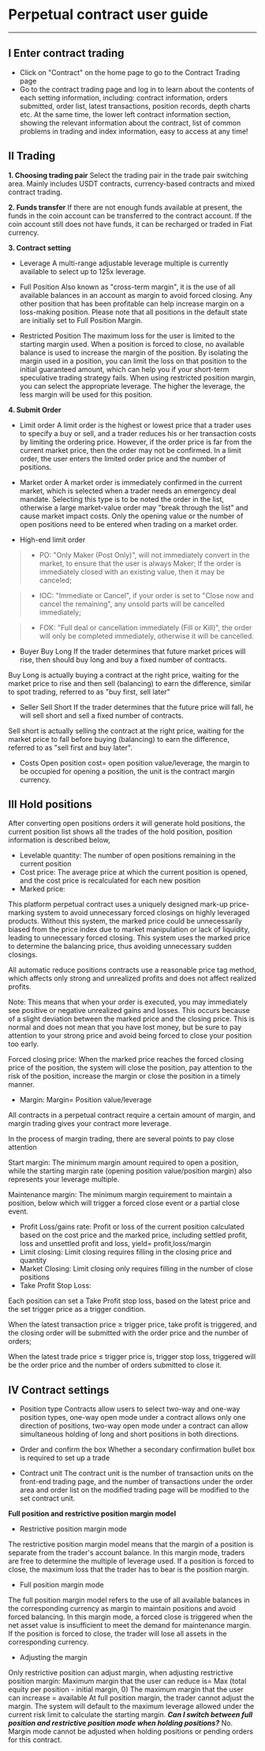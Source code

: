 # Perpetual contract user guide

***

## Ⅰ Enter contract trading

* Click on "Contract" on the home page to go to the Contract Trading page
* Go to the contract trading page and log in to learn about the contents of each setting information, including: contract information, orders submitted, order list, latest transactions, position records, depth charts etc. At the same time, the lower left contract information section, showing the relevant information about the contract, list of common problems in trading and index information, easy to access at any time!

## Ⅱ Trading

**1. Choosing trading pair** 
Select the trading pair in the trade pair switching area. Mainly includes USDT contracts, currency-based contracts and mixed contract trading.

**2. Funds transfer**
If there are not enough funds available at present, the funds in the coin account can be transferred to the contract account. If the coin account still does not have funds, it can be recharged or traded in Fiat currency.

**3. Contract setting**
 - Leverage
 A multi-range adjustable leverage multiple is currently available to select up to 125x leverage.

- Full Position
Also known as "cross-term margin", it is the use of all available balances in an account as margin to avoid forced closing. Any other position that has been profitable can help increase margin on a loss-making position. Please note that all positions in the default state are initially set to Full Position Margin.

- Restricted Position
The maximum loss for the user is limited to the starting margin used. When a position is forced to close, no available balance is used to increase the margin of the position. By isolating the margin used in a position, you can limit the loss on that position to the initial guaranteed amount, which can help you if your short-term speculative trading strategy fails. When using restricted position margin, you can select the appropriate leverage. The higher the leverage, the less margin will be used for this position.

**4. Submit Order**
- Limit order
A limit order is the highest or lowest price that a trader uses to specify a buy or sell, and a trader reduces his or her transaction costs by limiting the ordering price. However, if the order price is far from the current market price, then the order may not be confirmed. In a limit order, the user enters the limited order price and the number of positions.

- Market order
A market order is immediately confirmed in the current market, which is selected when a trader needs an emergency deal mandate. Selecting this type is to be noted the order in the list, otherwise a large market-value order may "break through the list" and cause market impact costs. Only the opening value or the number of open positions need to be entered when trading on a market order.


- High-end limit order
> - PO: "Only Maker (Post Only)", will not immediately convert in the market, to ensure that the user is always Maker; If the order is immediately closed with an existing value, then it may be canceled;

> - IOC: "Immediate or Cancel", if your order is set to "Close now and cancel the remaining", any unsold parts will be cancelled immediately;

> - FOK: "Full deal or cancellation immediately (Fill or Kill)", the order will only be completed immediately, otherwise it will be cancelled.

- Buyer Buy Long
If the trader determines that future market prices will rise, then should buy long and buy a fixed number of contracts.

Buy Long is actually buying a contract at the right price, waiting for the market price to rise and then sell (balancing) to earn the difference, similar to spot trading, referred to as "buy first, sell later"

- Seller Sell Short
If the trader determines that the future price will fall, he will sell short and sell a fixed number of contracts.

Sell short is actually selling the contract at the right price, waiting for the market price to fall before buying (balancing) to earn the difference, referred to as "sell first and buy later".

- Costs
Open position cost= open position value/leverage, the margin to be occupied for opening a position, the unit is the contract margin currency.


## Ⅲ Hold positions
After converting open positions orders it will generate hold positions, the current position list shows all the trades of the hold position, position information is described below,

* Levelable quantity: The number of open positions remaining in the current position
* Cost price: The average price at which the current position is opened, and the cost price is recalculated for each new position
* Marked price:

This platform perpetual contract uses a uniquely designed mark-up price-marking system to avoid unnecessary forced closings on highly leveraged products. Without this system, the marked price could be unnecessarily biased from the price index due to market manipulation or lack of liquidity, leading to unnecessary forced closing. This system uses the marked price to determine the balancing price, thus avoiding unnecessary sudden closings.

All automatic reduce positions contracts use a reasonable price tag method, which affects only strong and unrealized profits and does not affect realized profits.

Note: This means that when your order is executed, you may immediately see positive or negative unrealized gains and losses. This occurs because of a slight deviation between the marked price and the closing price. This is normal and does not mean that you have lost money, but be sure to pay attention to your strong price and avoid being forced to close your position too early.

Forced closing price: When the marked price reaches the forced closing price of the position, the system will close the position, pay attention to the risk of the position, increase the margin or close the position in a timely manner.

* Margin: Margin= Position value/leverage

All contracts in a perpetual contract require a certain amount of margin, and margin trading gives your contract more leverage.

In the process of margin trading, there are several points to pay close attention

Start margin: The minimum margin amount required to open a position, while the starting margin rate (opening position value/position margin) also represents your leverage multiple.

Maintenance margin: The minimum margin requirement to maintain a position, below which will trigger a forced close event or a partial close event.

* Profit Loss/gains rate: Profit or loss of the current position calculated based on the cost price and the marked price, including settled profit, loss and unsettled profit and loss, yield= profit,loss/margin
* Limit closing: Limit closing requires filling in the closing price and quantity
* Market Closing: Limit closing only requires filling in the number of close positions
* Take Profit Stop Loss:

Each position can set a Take Profit stop loss, based on the latest price and the set trigger price as a trigger condition.

When the latest transaction price ≥ trigger price, take profit is triggered, and the closing order will be submitted with the order price and the number of orders;

When the latest trade price ≤ trigger price is, trigger stop loss, triggered will be the order price and the number of orders submitted to close it.

## Ⅳ Contract settings

- Position type
Contracts allow users to select two-way and one-way position types, one-way open mode under a contract allows only one direction of positions, two-way open mode under a contract can allow simultaneous holding of long and short positions in both directions.

- Order and confirm the box
Whether a secondary confirmation bullet box is required to set up a trade
- Contract unit
The contract unit is the number of transaction units on the front-end trading page, and the number of transactions under the order area and order list on the modified trading page will be modified to the set contract unit.

**Full position and restrictive position margin model**

- Restrictive position margin mode

The restrictive position margin model means that the margin of a position is separate from the trader's account balance. In this margin mode, traders are free to determine the multiple of leverage used. If a position is forced to close, the maximum loss that the trader has to bear is the position margin.

- Full position margin mode

The full position margin model refers to the use of all available balances in the corresponding currency as margin to maintain positions and avoid forced balancing. In this margin mode, a forced close is triggered when the net asset value is insufficient to meet the demand for maintenance margin. If the position is forced to close, the trader will lose all assets in the corresponding currency.

- Adjusting the margin

Only restrictive position can adjust margin, when adjusting restrictive position margin:
Maximum margin that the user can reduce is= Max (total equity per position - initial margin, 0)
The maximum margin that the user can increase = available
At full position margin, the trader cannot adjust the margin. The system will default to the maximum leverage allowed under the current risk limit to calculate the starting margin.
***Can I switch between full position and restrictive position mode when holding positions?***
No. Margin mode cannot be adjusted when holding positions or pending orders for this contract.

